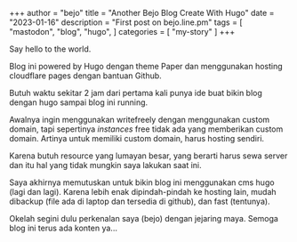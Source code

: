 +++
author = "bejo"
title = "Another Bejo Blog Create With Hugo"
date = "2023-01-16"
description = "First post on bejo.line.pm"
tags = [
    "mastodon",
    "blog",
    "hugo",
]
categories = [
    "my-story"
]
+++

Say hello to the world. 

Blog ini powered by Hugo dengan theme Paper dan menggunakan hosting cloudflare pages dengan bantuan Github.

Butuh waktu sekitar 2 jam dari pertama kali punya ide buat bikin blog dengan hugo sampai blog ini running.

Awalnya ingin menggunakan writefreely dengan menggunakan custom domain, tapi sepertinya *instances* free tidak ada yang memberikan custom domain. Artinya untuk memiliki custom domain, harus hosting sendiri.

Karena butuh resource yang lumayan besar, yang berarti harus sewa server dan itu hal yang tidak mungkin saya lakukan saat ini.

Saya akhirnya memutuskan untuk bikin blog ini menggunakan cms hugo (lagi dan lagi). Karena lebih enak dipindah-pindah ke hosting lain, mudah dibackup (file ada di laptop dan tersedia di github), dan fast (tentunya).

Okelah segini dulu perkenalan saya (bejo) dengan jejaring maya. Semoga blog ini terus ada konten ya...

